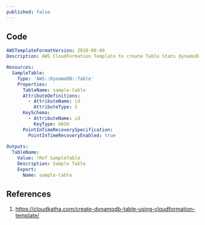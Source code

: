 ```yaml
---
published: false
---
```


## Code

```yaml
AWSTemplateFormatVersion: 2010-09-09
Description: AWS CloudFormation Template to create Table Stats dynamodb table

Resources:
  SampleTable:
    Type: 'AWS::DynamoDB::Table'
    Properties:
      TableName: sample-table
      AttributeDefinitions:
        - AttributeName: id
          AttributeType: S
      KeySchema:
        - AttributeName: id
          KeyType: HASH
      PointInTimeRecoverySpecification:
        PointInTimeRecoveryEnabled: true
 
Outputs:
  TableName:
    Value: !Ref SampleTable
    Description: Sample Table 
    Export:
      Name: sample-table
```

## References

1. https://cloudkatha.com/create-dynamodb-table-using-cloudformation-template/
